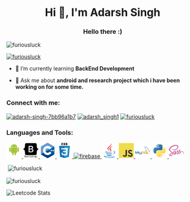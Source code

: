 <h1 align="center">Hi 👋, I'm Adarsh Singh</h1>
<h3 align="center">Hello there :)</h3>

<p align="left"> <img src="https://komarev.com/ghpvc/?username=furiousluck&label=Profile%20views&color=0e75b6&style=flat" alt="furiousluck" /> </p>

<p align="left"> <a href="https://github.com/ryo-ma/github-profile-trophy"><img src="https://github-profile-trophy.vercel.app/?username=furiousluck" alt="furiousluck" /></a> </p>

- 🌱 I’m currently learning **BackEnd Development**

- 💬 Ask me about **android and research project which i have been working on for some time.**

<h3 align="left">Connect with me:</h3>
<p align="left">
<a href="https://linkedin.com/in/adarsh-singh-7bb96a1b7" target="blank"><img align="center" src="https://raw.githubusercontent.com/rahuldkjain/github-profile-readme-generator/master/src/images/icons/Social/linked-in-alt.svg" alt="adarsh-singh-7bb96a1b7" height="30" width="40" /></a>
<a href="https://www.codechef.com/users/adarsh_singh1" target="blank"><img align="center" src="https://cdn.jsdelivr.net/npm/simple-icons@3.1.0/icons/codechef.svg" alt="adarsh_singh1" height="30" width="40" /></a>
<a href="https://www.leetcode.com/furiousluck" target="blank"><img align="center" src="https://raw.githubusercontent.com/rahuldkjain/github-profile-readme-generator/master/src/images/icons/Social/leet-code.svg" alt="furiousluck" height="30" width="40" /></a>
</p>

<h3 align="left">Languages and Tools:</h3>
<p align="left"> <a href="https://developer.android.com" target="_blank" rel="noreferrer"> <img src="https://raw.githubusercontent.com/devicons/devicon/master/icons/android/android-original-wordmark.svg" alt="android" width="40" height="40"/> </a> <a href="https://getbootstrap.com" target="_blank" rel="noreferrer"> <img src="https://raw.githubusercontent.com/devicons/devicon/master/icons/bootstrap/bootstrap-plain-wordmark.svg" alt="bootstrap" width="40" height="40"/> </a> <a href="https://www.w3schools.com/cpp/" target="_blank" rel="noreferrer"> <img src="https://raw.githubusercontent.com/devicons/devicon/master/icons/cplusplus/cplusplus-original.svg" alt="cplusplus" width="40" height="40"/> </a> <a href="https://www.w3schools.com/css/" target="_blank" rel="noreferrer"> <img src="https://raw.githubusercontent.com/devicons/devicon/master/icons/css3/css3-original-wordmark.svg" alt="css3" width="40" height="40"/> </a> <a href="https://firebase.google.com/" target="_blank" rel="noreferrer"> <img src="https://www.vectorlogo.zone/logos/firebase/firebase-icon.svg" alt="firebase" width="40" height="40"/> </a> <a href="https://www.java.com" target="_blank" rel="noreferrer"> <img src="https://raw.githubusercontent.com/devicons/devicon/master/icons/java/java-original.svg" alt="java" width="40" height="40"/> </a> <a href="https://developer.mozilla.org/en-US/docs/Web/JavaScript" target="_blank" rel="noreferrer"> <img src="https://raw.githubusercontent.com/devicons/devicon/master/icons/javascript/javascript-original.svg" alt="javascript" width="40" height="40"/> </a> <a href="https://www.mysql.com/" target="_blank" rel="noreferrer"> <img src="https://raw.githubusercontent.com/devicons/devicon/master/icons/mysql/mysql-original-wordmark.svg" alt="mysql" width="40" height="40"/> </a> <a href="https://www.python.org" target="_blank" rel="noreferrer"> <img src="https://raw.githubusercontent.com/devicons/devicon/master/icons/python/python-original.svg" alt="python" width="40" height="40"/> </a> <a href="https://sass-lang.com" target="_blank" rel="noreferrer"> <img src="https://raw.githubusercontent.com/devicons/devicon/master/icons/sass/sass-original.svg" alt="sass" width="40" height="40"/> </a> </p>

<p>&nbsp;<img align="center" src="https://github-readme-stats.vercel.app/api?username=furiousluck&show_icons=true&locale=en" alt="furiousluck" /></p>

<p><img align="center" src="https://github-readme-streak-stats.herokuapp.com/?user=furiousluck&" alt="furiousluck" /></p>

<!-- ![](https://leetcard.jacoblin.cool/jacoblincool?theme=unicorn) -->
<!-- ![](https://leetcard.jacoblin.cool/jacoblincool?theme=light,unicorn) -->
![Leetcode Stats](https://leetcard.jacoblin.cool/furiousluckIsHere?ext=contest)
